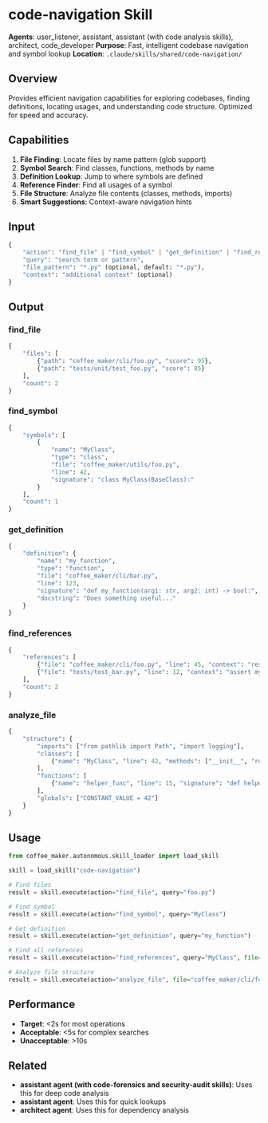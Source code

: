 # code-navigation Skill

**Agents**: user_listener, assistant, assistant (with code analysis skills), architect, code_developer
**Purpose**: Fast, intelligent codebase navigation and symbol lookup
**Location**: `.claude/skills/shared/code-navigation/`

## Overview

Provides efficient navigation capabilities for exploring codebases, finding definitions, locating usages, and understanding code structure. Optimized for speed and accuracy.

## Capabilities

1. **File Finding**: Locate files by name pattern (glob support)
2. **Symbol Search**: Find classes, functions, methods by name
3. **Definition Lookup**: Jump to where symbols are defined
4. **Reference Finder**: Find all usages of a symbol
5. **File Structure**: Analyze file contents (classes, methods, imports)
6. **Smart Suggestions**: Context-aware navigation hints

## Input

```python
{
    "action": "find_file" | "find_symbol" | "get_definition" | "find_references" | "analyze_file",
    "query": "search term or pattern",
    "file_pattern": "*.py" (optional, default: "*.py"),
    "context": "additional context" (optional)
}
```

## Output

### find_file
```python
{
    "files": [
        {"path": "coffee_maker/cli/foo.py", "score": 95},
        {"path": "tests/unit/test_foo.py", "score": 85}
    ],
    "count": 2
}
```

### find_symbol
```python
{
    "symbols": [
        {
            "name": "MyClass",
            "type": "class",
            "file": "coffee_maker/utils/foo.py",
            "line": 42,
            "signature": "class MyClass(BaseClass):"
        }
    ],
    "count": 1
}
```

### get_definition
```python
{
    "definition": {
        "name": "my_function",
        "type": "function",
        "file": "coffee_maker/cli/bar.py",
        "line": 123,
        "signature": "def my_function(arg1: str, arg2: int) -> bool:",
        "docstring": "Does something useful..."
    }
}
```

### find_references
```python
{
    "references": [
        {"file": "coffee_maker/cli/foo.py", "line": 45, "context": "result = my_function(...)"},
        {"file": "tests/test_bar.py", "line": 12, "context": "assert my_function(...) == True"}
    ],
    "count": 2
}
```

### analyze_file
```python
{
    "structure": {
        "imports": ["from pathlib import Path", "import logging"],
        "classes": [
            {"name": "MyClass", "line": 42, "methods": ["__init__", "run"]}
        ],
        "functions": [
            {"name": "helper_func", "line": 15, "signature": "def helper_func(x: int):"}
        ],
        "globals": ["CONSTANT_VALUE = 42"]
    }
}
```

## Usage

```python
from coffee_maker.autonomous.skill_loader import load_skill

skill = load_skill("code-navigation")

# Find files
result = skill.execute(action="find_file", query="foo.py")

# Find symbol
result = skill.execute(action="find_symbol", query="MyClass")

# Get definition
result = skill.execute(action="get_definition", query="my_function")

# Find all references
result = skill.execute(action="find_references", query="MyClass", file="coffee_maker/utils/foo.py")

# Analyze file structure
result = skill.execute(action="analyze_file", file="coffee_maker/cli/foo.py")
```

## Performance

- **Target**: <2s for most operations
- **Acceptable**: <5s for complex searches
- **Unacceptable**: >10s

## Related

- **assistant agent (with code-forensics and security-audit skills)**: Uses this for deep code analysis
- **assistant agent**: Uses this for quick lookups
- **architect agent**: Uses this for dependency analysis
